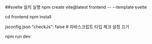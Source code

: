 ##svelte 설치 실행
npm create vite@latest frontend -- --template svelte

cd frontend
npm install

jsconfig.json  "checkJs": false  # 자바스크립트 타입 체크 설정 끄기

 npm run dev
